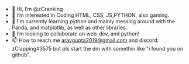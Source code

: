- 👋 Hi, I’m @zCranking
- 👀 I’m interested in Coding HTML, CSS, JS,PYTHON, also gaming.
- 📡 I'm currently learning python and mainly messing around with the Panda, and matplotlib, as well as other libraries.
- 💞️ I’m looking to collaborate on web-dev, and python!
- 📫 How to reach me aravgupta2019@gmail.com and discord: zClapping#3575 but pls start the dm with somethin like "i found you on github".

<!---
zCranking/zCranking is a ✨ special ✨ repository because its `README.md` (this file) appears on your GitHub profile.
You can click the Preview link to take a look at your changes.
--->
